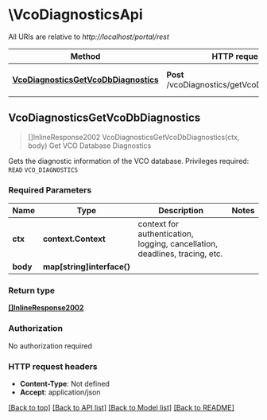 # \VcoDiagnosticsApi

All URIs are relative to *http://localhost/portal/rest*

Method | HTTP request | Description
------------- | ------------- | -------------
[**VcoDiagnosticsGetVcoDbDiagnostics**](VcoDiagnosticsApi.md#VcoDiagnosticsGetVcoDbDiagnostics) | **Post** /vcoDiagnostics/getVcoDbDiagnostics | Get VCO Database Diagnostics



## VcoDiagnosticsGetVcoDbDiagnostics

> []InlineResponse2002 VcoDiagnosticsGetVcoDbDiagnostics(ctx, body)
Get VCO Database Diagnostics

Gets the diagnostic information of the VCO database.  Privileges required:  `READ` `VCO_DIAGNOSTICS`

### Required Parameters


Name | Type | Description  | Notes
------------- | ------------- | ------------- | -------------
**ctx** | **context.Context** | context for authentication, logging, cancellation, deadlines, tracing, etc.
**body** | **map[string]interface{}**|  | 

### Return type

[**[]InlineResponse2002**](inline_response_200_2.md)

### Authorization

No authorization required

### HTTP request headers

- **Content-Type**: Not defined
- **Accept**: application/json

[[Back to top]](#) [[Back to API list]](../README.md#documentation-for-api-endpoints)
[[Back to Model list]](../README.md#documentation-for-models)
[[Back to README]](../README.md)

